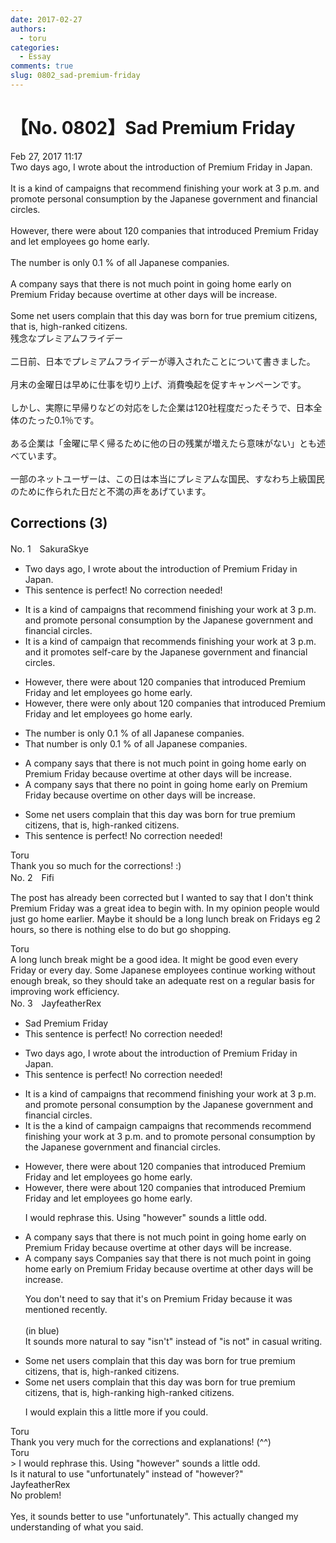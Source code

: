 ```yaml
---
date: 2017-02-27
authors:
  - toru
categories:
  - Essay
comments: true
slug: 0802_sad-premium-friday
---
```


# 【No. 0802】Sad Premium Friday
<div class="date">Feb 27, 2017 11:17</div>
<div id="post"><div id="body_show_ori">
Two days ago, I wrote about the introduction of Premium Friday in Japan.<br/><br/>It is a kind of campaigns that recommend finishing your work at 3 p.m. and promote personal consumption by the Japanese government and financial circles.<br/><br/>However, there were about 120 companies that introduced Premium Friday and let employees go home early.<br/><br/>The number is only 0.1 % of all Japanese companies.<br/><br/>A company says that there is not much point in going home early on Premium Friday because overtime at other days will be increase.<br/><br/>Some net users complain that this day was born for true premium citizens, that is, high-ranked citizens.
</div></div>

<!-- more -->

<div id="post_ja"><div id="body_show_mo">
残念なプレミアムフライデー<br/><br/>二日前、日本でプレミアムフライデーが導入されたことについて書きました。<br/><br/>月末の金曜日は早めに仕事を切り上げ、消費喚起を促すキャンペーンです。<br/><br/>しかし、実際に早帰りなどの対応をした企業は120社程度だったそうで、日本全体のたった0.1％です。<br/><br/>ある企業は「金曜に早く帰るために他の日の残業が増えたら意味がない」とも述べています。<br/><br/>一部のネットユーザーは、この日は本当にプレミアムな国民、すなわち上級国民のために作られた日だと不満の声をあげています。
</div></div>

## Corrections (3)
<div id="block"><div class="first_name"> No. 1　<span class="just_name">SakuraSkye</span></div><div id="block2">
<ul class="correction_field">
<li class="incorrect">Two days ago, I wrote about the introduction of Premium Friday in Japan.</li>
<li class="corrected perfect">This sentence is perfect! No correction needed!</li>
</ul>
<ul class="correction_field">
<li class="incorrect">It is a kind of campaigns that recommend finishing your work at 3 p.m. and promote personal consumption by the Japanese government and financial circles.</li>
<li class="corrected correct">
It is a kind of campaign that recommends finishing your work at 3 p.m. and it promotes self-care by the Japanese government and financial circles.
</li>
</ul>
<ul class="correction_field">
<li class="incorrect">However, there were about 120 companies that introduced Premium Friday and let employees go home early.</li>
<li class="corrected correct">
However, there were only about 120 companies that introduced Premium Friday and let employees go home early.
</li>
</ul>
<ul class="correction_field">
<li class="incorrect">The number is only 0.1 % of all Japanese companies.</li>
<li class="corrected correct">
That number is only 0.1 % of all Japanese companies.
</li>
</ul>
<ul class="correction_field">
<li class="incorrect">A company says that there is not much point in going home early on Premium Friday because overtime at other days will be increase.</li>
<li class="corrected correct">
A company says that there no point in going home early on Premium Friday because overtime on other days will be increase.
</li>
</ul>
<ul class="correction_field">
<li class="incorrect">Some net users complain that this day was born for true premium citizens, that is, high-ranked citizens.</li>
<li class="corrected perfect">This sentence is perfect! No correction needed!</li>
</ul>
</div><div class="name"><span class="just_name">Toru</span><br>
Thank you so much for the corrections! :)
</div>
</div>
<div id="block"><div class="first_name"> No. 2　<span class="just_name">Fifi</span></div><div id="block2">
<p class="comment_small">
 The post has already been corrected but I wanted to say that I don't think Premium Friday was a great idea to begin with.  In my opinion people would just go home earlier.  Maybe it should be a long lunch break on Fridays eg 2 hours, so there is nothing else to do but go shopping.
</p>

</div><div class="name"><span class="just_name">Toru</span><br>
A long lunch break might be a good idea. It might be good even every Friday or every day. Some Japanese employees continue working without enough break, so they should take an adequate rest on a regular basis for improving work efficiency.
</div>
</div>
<div id="block"><div class="first_name"> No. 3　<span class="just_name">JayfeatherRex</span></div><div id="block2">
<ul class="correction_field">
<li class="incorrect">Sad Premium Friday</li>
<li class="corrected perfect">This sentence is perfect! No correction needed!</li>
</ul>
<ul class="correction_field">
<li class="incorrect">Two days ago, I wrote about the introduction of Premium Friday in Japan.</li>
<li class="corrected perfect">This sentence is perfect! No correction needed!</li>
</ul>
<ul class="correction_field">
<li class="incorrect">It is a kind of campaigns that recommend finishing your work at 3 p.m. and promote personal consumption by the Japanese government and financial circles.</li>
<li class="corrected correct">
It is <span class="f_red">the </span><span class="sline">a</span> kind of <span class="f_red">campaign </span><span class="sline">campaigns</span> that <span class="f_red">recommends </span><span class="sline">recommend</span> finishing your work at 3 p.m. <span class="sline">and</span> <span class="f_red">to </span>promote personal consumption by the Japanese government<span class="f_blue"> </span>and financial circles.
</li>
</ul>
<ul class="correction_field">
<li class="incorrect">However, there were about 120 companies that introduced Premium Friday and let employees go home early.</li>
<li class="corrected correct">
However, there were about 120 companies that introduced Premium Friday and let employees go home early.
<p class="correction_comment">I would rephrase this.  Using "however" sounds a little odd.</p>
</li>
</ul>
<ul class="correction_field">
<li class="incorrect">A company says that there is not much point in going home early on Premium Friday because overtime at other days will be increase.</li>
<li class="corrected correct">
<span class="sline">A</span> <span class="sline">company</span> <span class="sline">says</span> <span class="f_red">Companies say </span>that there <span class="f_blue">is not</span> much point in going home early <span class="sline">on Premium Friday</span> because overtime at other days will be increase.
<p class="correction_comment">You don't need to say that it's on Premium Friday because it was mentioned recently.<br/><br/>(in blue)<br/>It sounds more natural to say "isn't" instead of "is not" in casual writing.</p>
</li>
</ul>
<ul class="correction_field">
<li class="incorrect">Some net users complain that this day was born for true premium citizens, that is, high-ranked citizens.</li>
<li class="corrected correct">
Some net users complain that this day was born for true premium citizens, that is, <span class="f_red">high-ranking </span><span class="sline">high-ranked</span> citizens.
<p class="correction_comment">I would explain this a little more if you could.</p>
</li>
</ul>
</div><div class="name"><span class="just_name">Toru</span><br>
Thank you very much for the corrections and explanations! (^^)
</div>
<div class="name"><span class="just_name">Toru</span><br>
&gt; I would rephrase this. Using "however" sounds a little odd.<br/>Is it natural to use "unfortunately" instead of "however?"
</div>
<div class="name"><span class="just_name">JayfeatherRex</span><br>
No problem!<br/><br/>Yes, it sounds better to use "unfortunately".  This actually changed my understanding of what you said.
</div>
</div>
